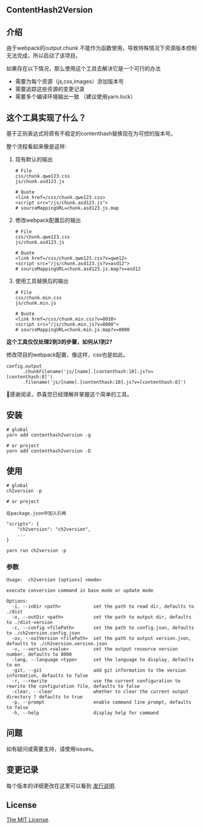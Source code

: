 ContentHash2Version
-

## 介绍

由于webpack的output.chunk 不能作为函数使用，导致特殊情况下资源版本控制无法完成，所以启动了该项目。

如果存在以下情况，那么使用这个工具去解决它是一个可行的办法

* 需要为每个资源（js,css,images）添加版本号
* 需要追踪这些资源的变更记录
* 需要多个编译环境输出一致 （建议使用yarn.lock）


## 这个工具实现了什么？

基于正则表达式将原有不稳定的contenthash替换现在为可控的版本号。

整个流程看起来像是这样:

1.  现有默认的输出

    ```
    # File
    css/chunk.qwe123.css
    js/chunk.asd123.js
    
    # Quote
    <link href=/css/chunk.qwe123.css>
    <script src="/js/chunk.asd123.js">
    # sourceMappingURL=chunk.asd123.js.map
    ```

2.  修改webpack配置后的输出
    ```
    # File
    css/chunk.qwe123.css
    js/chunk.asd123.js
    
    # Quote
    <link href=/css/chunk.qwe123.css?v=qwe12>
    <script src="/js/chunk.asd123.js?v=asd12">
    # sourceMappingURL=chunk.asd123.js.map?v=asd12
    ```

3.  使用工具替换后的输出
    ```
    # File
    css/chunk.min.css
    js/chunk.min.js
    
    # Quote
    <link href=/css/chunk.min.css?v=8010>
    <script src="/js/chunk.min.js?v=8000">
    # sourceMappingURL=chunk.min.js.map?v=8000
    ```

**这个工具仅仅处理2到3的步骤，如何从1到2?**

修改项目的webpack配置，像这样，css也是如此。
```
config.output
      .chunkFilename('js/[name].[contenthash:10].js?v=[contenthash:8]')
      .filename('js/[name].[contenthash:10].js?v=[contenthash:8]')
```

🎉感谢阅读，恭喜您已经理解并掌握这个简单的工具。

## 安装

```
# global
yarn add contenthash2version -g

# or project
yarn add contenthash2version -D
```

## 使用

```
# global
ch2version -p

# or project

在package.json中加入引用

"scripts": {
    "ch2version": "ch2version",
    ...
}

yarn run ch2version -p
```

### 参数

```
Usage:  ch2version [options] <mode>

execute conversion command in base mode or update mode

Options:
  -i, --inDir <path>            set the path to read dir, defaults to ./dist
  -o, --outDir <path>           set the path to output dir, defaults to ./dist-version
  -c, --config <filePath>       set the path to config.json, defaults to ./ch2version.config.json
  -ov, --outVersion <filePath>  set the path to output version.json, defaults to ./ch2version.version.json
  -v, --version <value>         set the output resource version number, defaults to 8000
  -lang, --language <type>      set the language to display, defaults to en
  -git, --git                   add git information to the version information, defaults to false
  -r, --rewrite                 use the current configuration to rewrite the configuration file, defaults to false
  -clear, --clear               whether to clear the current output directory ? defaults to true
  -p, --prompt                  enable command line prompt, defaults to false
  -h, --help                    display help for command

```

## 问题

如有疑问或需要支持，请使用issues。

## 变更记录

每个版本的详细更改在这里可以看到 [发行说明](/CHANGELOG.md).

## License

[The MIT License](https://raw.githubusercontent.com/stylelint/stylelint/master/LICENSE).

